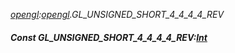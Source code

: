 _[opengl](../../modules/opengl/opengl-module.md):[opengl](../../modules/opengl/opengl-module.md).GL\_UNSIGNED\_SHORT\_4\_4\_4\_4\_REV_
##### Const GL\_UNSIGNED\_SHORT\_4\_4\_4\_4\_REV:[Int](../../modules/wonkey/wonkey-types-int.md)
